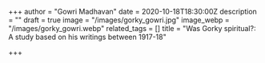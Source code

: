 +++
author = "Gowri Madhavan"
date = 2020-10-18T18:30:00Z
description = ""
draft = true
image = "/images/gorky_gowri.jpg"
image_webp = "/images/gorky_gowri.webp"
related_tags = []
title = "Was Gorky spiritual?: A study based on his writings between 1917-18"

+++
